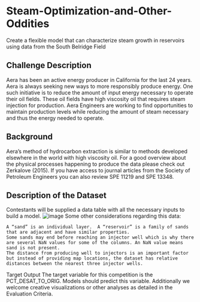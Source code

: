 # Steam-Optimization-and-Other-Oddities
Create a flexible model that can characterize steam growth in reservoirs using data from the South Belridge Field

## Challenge Description
Aera has been an active energy producer in California for the last 24 years.  Aera is always seeking new ways to more responsibly produce energy. One such initiative is to reduce the amount of input energy necessary to operate their oil fields. These oil fields have high viscosity oil that requires steam injection for production.  Aera Engineers are working to find opportunities to maintain production levels while reducing the amount of steam necessary and thus the energy needed to operate.

## Background
Aera’s method of hydrocarbon extraction is similar to methods developed elsewhere in the world with high viscosity oil.  For a good overview about the physical processes happening to produce the data please check out Zerkalove (2015).  If you have access to journal articles from the Society of Petroleum Engineers you can also review SPE 11219 and SPE 13348.

## Description of the Dataset
Contestants will be supplied a data table with all the necessary inputs to build a model.
![image](https://images.ctfassets.net/yr01c1s2xcnk/3m2nM6hsv9kfsjb1BmmHme/72f8b1eb5524cdc559809999237c9599/Aera_column_descriptions.JPG)
Some other considerations regarding this data:

    A “sand” is an individual layer.  A “reservoir” is a family of sands that are adjacent and have similar properties.
    Some sands may end before reaching an injector well which is why there are several NaN values for some of the columns. An NaN value means sand is not present.
    The distance from producing well to injectors is an important factor but instead of providing map locations, the dataset has relative distances between the nearest three injector wells.

Target Output
The target variable for this competition is the PCT_DESAT_TO_ORIG. Models should predict this variable. Additionally we welcome creative visualizations or other analyses as detailed in the Evaluation Criteria.
